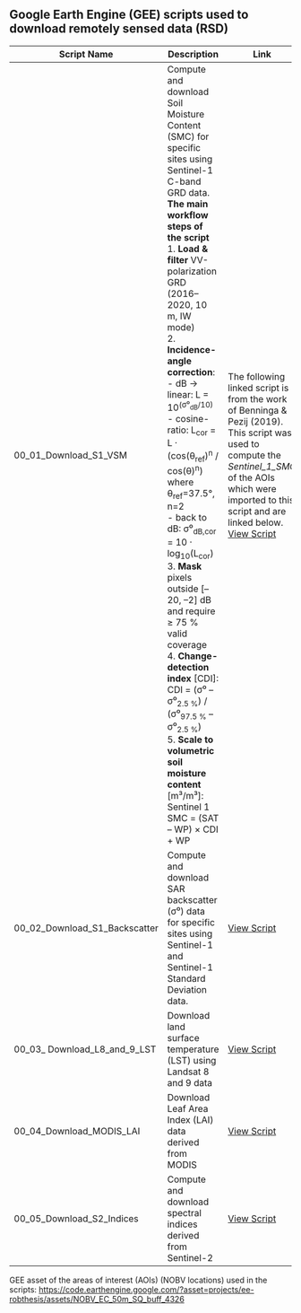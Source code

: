 ## Google Earth Engine (GEE) scripts used to download remotely sensed data (RSD)

| Script Name | Description | Link |
|------------|------------|-------------|
| 00_01_Download_S1_VSM  | Compute and download Soil Moisture Content (SMC) for specific sites using Sentinel-1 C-band GRD data. **The main workflow steps of the script**<br>1. **Load & filter** VV-polarization GRD (2016–2020, 10 m, IW mode)<br>2. **Incidence-angle correction**:<br>   - dB → linear: L = 10<sup>(σ⁰<sub>dB</sub>/10)</sup><br>   - cosine-ratio: L<sub>cor</sub> = L · (cos(θ<sub>ref</sub>)<sup>n</sup> / cos(θ)<sup>n</sup>)  where θ<sub>ref</sub>=37.5°, n=2<br>   - back to dB: σ⁰<sub>dB,cor</sub> = 10 · log<sub>10</sub>(L<sub>cor</sub>)<br>3. **Mask** pixels outside [–20, –2] dB and require ≥ 75 % valid coverage<br>4. **Change-detection index** [CDI]:<br>   CDI = (σ⁰ – σ⁰<sub>2.5 %</sub>) / (σ⁰<sub>97.5 %</sub> – σ⁰<sub>2.5 %</sub>)<br>5. **Scale to volumetric soil moisture content** [m³/m³]:<br>   Sentinel 1 SMC = (SAT – WP) × CDI + WP <br> | The following linked script is from the work of Benninga & Pezij (2019). This script was used to compute the *Sentinel_1_SMC* of the AOIs which were imported to this script and are linked below.<br> [View Script](https://code.earthengine.google.com/05d1910b3fd5bb0be1c8b46a275bb61c) |
| 00_02_Download_S1_Backscatter  | Compute and download SAR backscatter (σ⁰) data for specific sites using Sentinel-1 and Sentinel-1 Standard Deviation data. | [View Script](https://code.earthengine.google.com/27d613439513d63ba45560653960f61a?noload=true) |
| 00_03_ Download_L8_and_9_LST | Download land surface temperature (LST) using Landsat 8 and 9 data | [View Script](https://code.earthengine.google.com/8deef0200fe7de6a513daa45a73ede8b?noload=true) |
| 00_04_Download_MODIS_LAI | Download Leaf Area Index (LAI) data derived from MODIS | [View Script](https://code.earthengine.google.com/bfa95049b25c3e84ece7b847678f9052?noload=true) |
| 00_05_Download_S2_Indices | Compute and download spectral indices derived from Sentinel-2 | [View Script](https://code.earthengine.google.com/a93a1f31af11bfb100ea48a066514bf5?noload=true) |


 GEE asset of the areas of interest (AOIs) (NOBV locations) used in the scripts: 
   https://code.earthengine.google.com/?asset=projects/ee-robthesis/assets/NOBV_EC_50m_SQ_buff_4326 